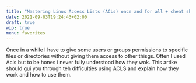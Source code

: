 ```yaml
---
title: "Mastering Linux Access Lists (ACLs) once and for all + cheat sheet"
date: 2021-09-03T19:24:43+02:00
draft: true
wip: true
menu: favorites
---
```


Once in a while I have to give some users or groups permissions to specific files or directories without giving them access to other thisgs. Often I used Acls but to be hones i never fully understood how they wok. This artike should gui you through
teh difficulties using ACLS and explain how they work and  how to use them.
